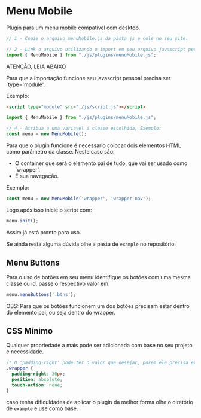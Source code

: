 # Menu Mobile

Plugin para um menu mobile compativel com desktop.

```js
// 1 - Copie o arquivo menuMobile.js da pasta js e cole no seu site.

// 2 - Link o arquivo utilizando o import em seu arquivo javascript pessoal, Exemplo:
import { MenuMobile } from "./js/plugins/menuMobile.js";
```

ATENÇÃO, LEIA ABAIXO

Para que a importação funcione seu javascript pessoal precisa ser ´type='module'.

Exemplo:

```html
<script type="module" src="./js/script.js"></script>
```

```js
import { MenuMobile } from "./js/plugins/menuMobile.js";

// 4 - Atribua a uma variavel a classe escolhida, Exemplo:
const menu = new MenuMobile();
```

Para que o plugin funcione é necessario colocar dois elementos HTML como parâmetro da classe. Neste caso são:

- O container que será o elemento pai de tudo, que vai ser usado como 'wrapper'.
- E sua navegação.
  
Exemplo:

```js
const menu = new MenuMobile('wrapper', 'wrapper nav');
```

Logo após isso inicie o script com:

```js
menu.init();
```

Assim já está pronto para uso.

Se ainda resta alguma dúvida olhe a pasta de `example` no repositório.

## Menu Buttons

Para o uso de botões em seu menu identifique os botões com uma mesma classe ou id, passe o respectivo valor em:

```js
menu.menuButtons('.btns');
```

OBS: Para que os botões funcionem um dos botões precisam estar dentro do elemento pai, ou seja dentro do wrapper.

## CSS Mínimo

Qualquer propriedade a mais pode ser adicionada com base no seu projeto e necessidade.



```css
/* O 'padding-right' pode ter o valor que desejar, porém ele precisa existir.*/
.wrapper {
  padding-right: 30px;
  position: absolute;
  touch-action: none;
}
```

caso tenha dificuldades de aplicar o plugin da melhor forma olhe o diretório de `example` e use como base.